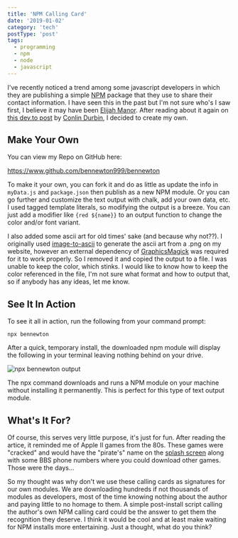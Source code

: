 ```yaml
---
title: 'NPM Calling Card'
date: '2019-01-02'
category: 'tech'
postType: 'post'
tags:
  - programming
  - npm
  - node
  - javascript
---
```


I've recently noticed a trend among some javascript developers in which they are publishing a simple [NPM](https://www.npmjs.com/) package that they use to share their contact information. I have seen this in the past but I'm not sure who's I saw first, I believe it may have been [Elijah Manor](https://github.com/elijahmanor/elijahmanor). After reading about it again on [this dev.to post](https://dev.to/wuz/setting-up-a-npx-username-card-1pip) by [Conlin Durbin](https://dev.to/wuz), I decided to create my own.

## Make Your Own

You can view my Repo on GitHub here:

https://www.github.com/bennewton999/bennewton

To make it your own, you can fork it and do as little as update the info in `myData.js` and `package.json` then publish as a new NPM module. Or you can go further and customize the text output with chalk, add your own data, etc. I used tagged template literals, so modifying the output is a breeze. You can just add a modifier like `{red ${name}}` to an output function to change the color and/or font variant.

I also added some ascii art for old times' sake (and because why not??). I originally used [image-to-ascii](https://www.npmjs.com/package/image-to-ascii) to generate the ascii art from a .png on my website, however an external dependency of [GraphicsMagick](http://www.graphicsmagick.org/) was required for it to work properly. So I removed it and copied the output to a file. I was unable to keep the color, which stinks. I would like to know how to keep the color referenced in the file, I'm not sure what format and how to output that, so if anybody has any ideas, let me know.

## See It In Action

To see it all in action, run the following from your command prompt:

```
npx bennewton
```

After a quick, temporary install, the downloaded npm module will display the following in your terminal leaving nothing behind on your drive.

![npx bennewton output](https://benenewton.com/static/bennewton-output-f9dd415603c71b22621cd960af8dfa80-78ae8.png)

The npx command downloads and runs a NPM module on your machine without installing it permanently. This is perfect for this type of text output module.

## What's It For?

Of course, this serves very little purpose, it's just for fun. After reading the artice, it reminded me of Apple II games from the 80s. These games were "cracked" and would have the "pirate's" name on the [splash screen](https://www.google.com/search?biw=1280&bih=767&tbm=isch&sa=1&ei=mLYrXOKbOK2Oggfu3qv4DA&q=apple+ii+cracked+games&oq=apple+ii+cracked+games&gs_l=img.3.0.35i39.5003.7495..7596...0.0..1.280.1585.6j3j3......1....1..gws-wiz-img.......0j0i30j0i8i30j0i24.cf9t7-cy9q0#imgrc=ZedDzc7KuxtS-M:) along with some BBS phone numbers where you could download other games. Those were the days...

So my thought was why don't we use these calling cards as signatures for our own modules. We are downloading hundreds if not thousands of modules as developers, most of the time knowing nothing about the author and paying little to no homage to them. A simple post-install script calling the author's own NPM calling card could be the answer to get them the recognition they deserve. I think it would be cool and at least make waiting for NPM installs more entertaining. Just a thought, what do you think?
